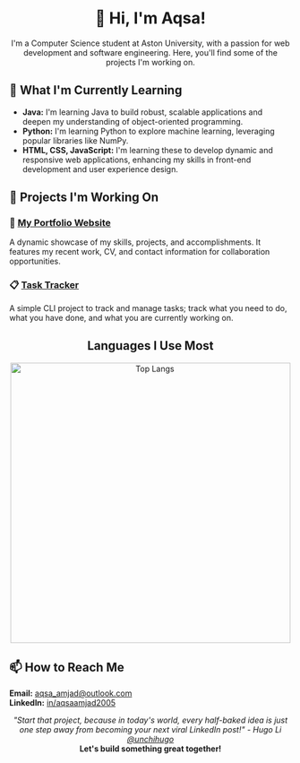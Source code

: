 <!-- Name and Introduction Section -->
<h1 align="center">👋 Hi, I'm Aqsa!</h1>
<p align="center">
    I'm a Computer Science student at Aston University, with a passion for web development and software engineering. Here, you'll find some of the projects I'm working on.
</p>

<!-- Currently Learning Section -->
<h2>🌱 What I'm Currently Learning</h2>
<ul>
    <li><strong>Java:</strong> I'm learning Java to build robust, scalable applications and deepen my understanding of object-oriented programming.</li>
    <li><strong>Python:</strong> I'm learning Python to explore machine learning, leveraging popular libraries like NumPy.</li>
    <li><strong>HTML, CSS, JavaScript:</strong> I'm learning these to develop dynamic and responsive web applications, enhancing my skills in front-end development and user experience design.</li>
</ul>

<!-- Projects Section -->
<h2>🔭 Projects I'm Working On</h2>
<div>
    <h3>💼 <a href="https://github.com/aqsaamjad-05/Portfolio">My Portfolio Website</a></h3>
    <p>A dynamic showcase of my skills, projects, and accomplishments. It features my recent work, CV, and contact information for collaboration opportunities.</p>
</div>
<div>
    <h3>📋 <a href="https://github.com/aqsaamjad-05/Task-Tracker">Task Tracker</a></h3>
    <p>A simple CLI project to track and manage tasks; track what you need to do, what you have done, and what you are currently working on.</p>
</div>

<!-- Languages I Use Most -->
<h2 align="center">Languages I Use Most</h2>
<div align="center">
  <img src="https://github-readme-stats.vercel.app/api/top-langs/?username=aqsaamjad-05&layout=compact&bg_color=FFFFFF" alt="Top Langs" width="500">
</div>

<!-- Contact Section -->
<h2>📫 How to Reach Me</h2>
<p>
    <strong>Email:</strong> <a href="mailto:aqsa_amjad@outlook.com">aqsa_amjad@outlook.com</a><br>
    <strong>LinkedIn:</strong> <a href="https://www.linkedin.com/in/aqsaamjad2005">in/aqsaamjad2005</a><br>
</p>

<!-- Footer with cool quote -->
<p align="center">
    <i>"Start that project, because in today's world, every half-baked idea is just one step away from becoming your next viral LinkedIn post!" - Hugo Li <a href="github.com/unchihugo"> @unchihugo</a> </i><br>
    <strong>Let's build something great together!</strong>
</p> 
